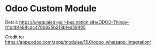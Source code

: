 # Odoo Custom Module

Detail: https://unequaled-pair-baa.notion.site/ODOO-Thingy-01b4b1e98cdc470b825b218b1ed59405

Credit to: https://apps.odoo.com/apps/modules/15.0/odoo_whatsapp_integration/
